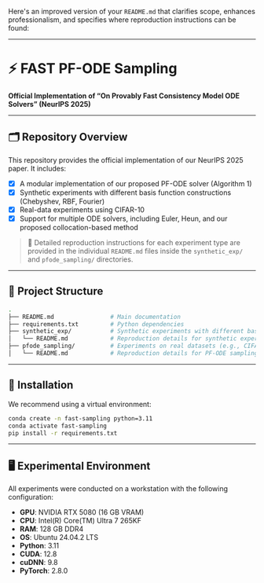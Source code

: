 Here's an improved version of your `README.md` that clarifies scope, enhances professionalism, and specifies where reproduction instructions can be found:

---

# ⚡ FAST PF-ODE Sampling
**Official Implementation of “On Provably Fast Consistency Model ODE Solvers” (NeurIPS 2025)**  

---

## 🗂️ Repository Overview

This repository provides the official implementation of our NeurIPS 2025 paper. It includes:

- [x] A modular implementation of our proposed PF-ODE solver (Algorithm 1)
- [x] Synthetic experiments with different basis function constructions (Chebyshev, RBF, Fourier)
- [x] Real-data experiments using CIFAR-10
- [x] Support for multiple ODE solvers, including Euler, Heun, and our proposed collocation-based method

> 📌 Detailed reproduction instructions for each experiment type are provided in the individual `README.md` files inside the `synthetic_exp/` and `pfode_sampling/` directories.

---

## 📁 Project Structure

```bash
.
├── README.md                # Main documentation
├── requirements.txt         # Python dependencies
├── synthetic_exp/           # Synthetic experiments with different basis functions
│   └── README.md            # Reproduction details for synthetic experiments
├── pfode_sampling/          # Experiments on real datasets (e.g., CIFAR-10)
│   └── README.md            # Reproduction details for PF-ODE sampling
```

---

## 🔧 Installation

We recommend using a virtual environment:

```bash
conda create -n fast-sampling python=3.11
conda activate fast-sampling
pip install -r requirements.txt
```

---

## 🖥️ Experimental Environment

All experiments were conducted on a workstation with the following configuration:

* **GPU**: NVIDIA RTX 5080 (16 GB VRAM)
* **CPU**: Intel(R) Core(TM) Ultra 7 265KF
* **RAM**: 128 GB DDR4
* **OS**: Ubuntu 24.04.2 LTS
* **Python**: 3.11
* **CUDA**: 12.8
* **cuDNN**: 9.8
* **PyTorch**: 2.8.0
